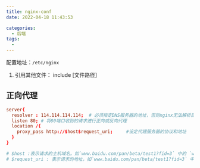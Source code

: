 ```yaml
---
title: nginx-conf
date: 2022-04-18 11:43:53

categories:
  - 后端
tags:
  - 
---
```


配置地址：`/etc/nginx`

1. 引用其他文件：
include [文件路径]

## 正向代理

```conf
server{
  resolver : 114.114.114.114;  # 必须指定DNS服务器的地址，否则nginx无法解析目标服务器的域名
  listen 80; # 将80端口收到的请求进行正向或反向代理
  location /{
    proxy_pass http://$host$request_uri;     #设定代理服务器的协议和地址 
  }
}

# $host :表示请求的主机域名。如`www.baidu.com/pan/beta/test1?fid=3` 中的 `www.baidu.com` 
# $request_uri : 表示请求的地址，如`www.baidu.com/pan/beta/test1?fid=3` 中的`pan/beta/test1?fid=3` 。

```